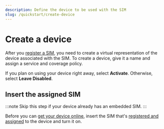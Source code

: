 ```yaml
---
description: Define the device to be used with the SIM
slug: /quickstart/create-device
---
```


# Create a device

After you [register a SIM](/quickstart/register-sims), you need to create a virtual representation of the device associated with the SIM.
To create a device, give it a name and assign a service and coverage policy.

If you plan on using your device right away, select **Activate**.
Otherwise, select **Leave Disabled**.

## Insert the assigned SIM

:::note
Skip this step if your device already has an embedded SIM.
:::

Before you can [get your device online](/apn-configuration), insert the SIM that's [registered and assigned](/quickstart/register-sims) to the device and turn it on.
